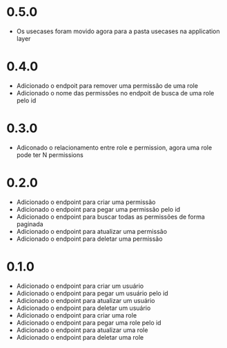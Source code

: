 # 0.5.0
- Os usecases foram movido agora para a pasta usecases na application layer

# 0.4.0
- Adicionado o endpoit para remover uma permissão de uma role
- Adicionado o nome das permissões no endpoit de busca de uma role pelo id

# 0.3.0
- Adiconado o relacionamento entre role e permission, agora uma role pode ter N permissions

# 0.2.0
- Adicionado o endpoint para criar uma permissão
- Adicionado o endpoint para pegar uma permissão pelo id
- Adicionado o endpoint para buscar todas as permissões de forma paginada
- Adicionado o endpoint para atualizar uma permissão
- Adicionado o endpoint para deletar uma permissão

# 0.1.0
- Adicionado o endpoint para criar um usuário
- Adicionado o endpoint para pegar um usuário pelo id
- Adicionado o endpoint para atualizar um usuário
- Adicionado o endpoint para deletar um usuário
- Adicionado o endpoint para criar uma role
- Adicionado o endpoint para pegar uma role pelo id
- Adicionado o endpoint para atualizar uma role
- Adicionado o endpoint para deletar uma role